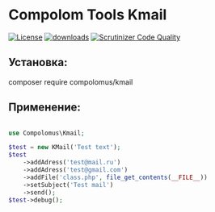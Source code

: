 # Compolom Tools Kmail

[![License](https://img.shields.io/badge/license-GPL%20v.3-blue.svg?style=plastic)](https://www.gnu.org/licenses/gpl-3.0-standalone.html)
[![downloads](https://poser.pugx.org/compolomus/kmail/downloads)](https://packagist.org/packages/compolomus/kmail)
[![Scrutinizer Code Quality](https://scrutinizer-ci.com/g/Compolomus/kmail/badges/quality-score.png?b=master)](https://scrutinizer-ci.com/g/Compolomus/kmail/?branch=master)

## Установка:

composer require compolomus/kmail


## Применение:

```php

use Compolomus\Kmail;

$test = new KMail('Test text');
$test
    ->addAdress('test@mail.ru')
    ->addAdress('test@gmail.com')
    ->addFile('class.php', file_get_contents(__FILE__))
    ->setSubject('Test mail')
    ->send();
$test->debug();

```

